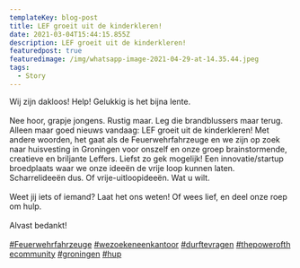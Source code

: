 ```yaml
---
templateKey: blog-post
title: LEF groeit uit de kinderkleren!
date: 2021-03-04T15:44:15.855Z
description: LEF groeit uit de kinderkleren!
featuredpost: true
featuredimage: /img/whatsapp-image-2021-04-29-at-14.35.44.jpeg
tags:
  - Story
---
```

Wij zijn dakloos! Help! Gelukkig is het bijna lente.\
\
Nee hoor, grapje jongens. Rustig maar. Leg die brandblussers maar terug. Alleen maar goed nieuws vandaag: LEF groeit uit de kinderkleren! Met andere woorden, het gaat als de Feuerwehrfahrzeuge en we zijn op zoek naar huisvesting in Groningen voor onszelf en onze groep brainstormende, creatieve en briljante Leffers. Liefst zo gek mogelijk! Een innovatie/startup broedplaats waar we onze ideeën de vrije loop kunnen laten. Scharrelideeën dus. Of vrije-uitloopideeën. Wat u wilt.\
\
Weet jij iets of iemand? Laat het ons weten! Of wees lief, en deel onze roep om hulp.\
\
Alvast bedankt!\
\
[\#Feuerwehrfahrzeuge](https://www.linkedin.com/feed/hashtag/?keywords=feuerwehrfahrzeuge&highlightedUpdateUrns=urn%3Ali%3Aactivity%3A6770712337893658624) [\#wezoekeneenkantoor](https://www.linkedin.com/feed/hashtag/?keywords=wezoekeneenkantoor&highlightedUpdateUrns=urn%3Ali%3Aactivity%3A6770712337893658624) [\#durftevragen](https://www.linkedin.com/feed/hashtag/?keywords=durftevragen&highlightedUpdateUrns=urn%3Ali%3Aactivity%3A6770712337893658624) [\#thepowerofthecommunity](https://www.linkedin.com/feed/hashtag/?keywords=thepowerofthecommunity&highlightedUpdateUrns=urn%3Ali%3Aactivity%3A6770712337893658624) [\#groningen](https://www.linkedin.com/feed/hashtag/?keywords=groningen&highlightedUpdateUrns=urn%3Ali%3Aactivity%3A6770712337893658624) [\#hup](https://www.linkedin.com/feed/hashtag/?keywords=hup&highlightedUpdateUrns=urn%3Ali%3Aactivity%3A6770712337893658624)